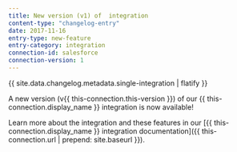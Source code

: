 ```yaml
---
title: New version (v1) of  integration
content-type: "changelog-entry"
date: 2017-11-16
entry-type: new-feature
entry-category: integration
connection-id: salesforce
connection-version: 1
---
```


{{ site.data.changelog.metadata.single-integration | flatify }}

A new version (v{{ this-connection.this-version }}) of our {{ this-connection.display_name }} integration is now available! 

Learn more about the integration and these features in our [{{ this-connection.display_name }} integration documentation]({{ this-connection.url | prepend: site.baseurl }}). 